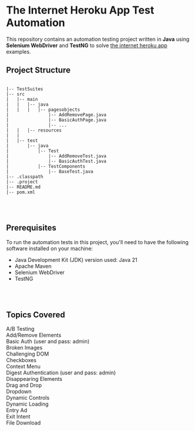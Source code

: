 # The Internet Heroku App Test Automation

This repository contains an automation testing project written in **Java** using **Selenium WebDriver** and **TestNG** to solve [the internet heroku app](https://the-internet.herokuapp.com/) examples.

## Project Structure

```

|-- TestSuites
|-- src
|   |-- main
|   |   |-- java
|   |   |   |-- pagesobjects
|               |-- AddRemovePage.java
|               |-- BasicAuthPage.java
|               |-- ...
|   |   |-- resources
|   |
|   |-- test
|       |-- java
|           |-- Test
|               |-- AddRemoveTest.java
|               |-- BasicAuthTest.java
|           |-- TestComponents
|               |-- BaseTest.java
|-- .classpath
|-- .project
|-- README.md
|-- pom.xml

```

<br><br>
## Prerequisites
To run the automation tests in this project, you'll need to have the following software installed on your machine:

- Java Development Kit (JDK)  version used: Java 21
- Apache Maven
- Selenium WebDriver
- TestNG


<br><br>
## Topics Covered

A/B Testing<br>
Add/Remove Elements<br>
Basic Auth (user and pass: admin)<br>
Broken Images<br>
Challenging DOM<br>
Checkboxes<br>
Context Menu<br>
Digest Authentication (user and pass: admin)<br>
Disappearing Elements<br>
Drag and Drop<br>
Dropdown<br>
Dynamic Controls<br>
Dynamic Loading<br>
Entry Ad<br>
Exit Intent<br>
File Download<br>

